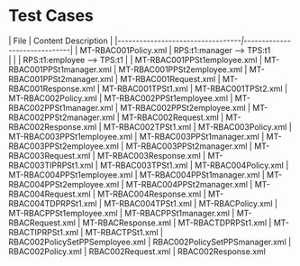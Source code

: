 Test Cases
=========================

| File								| Content Description			|
|*----------------------------------|*------------------------------|
| MT-RBAC001Policy.xml 				| RPS:t1:manager --> TPS:t1<br/>|
|									| RPS:t1:employee --> TPS:t1 	|
| MT-RBAC001PPSt1employee.xml
| MT-RBAC001PPSt1manager.xml
| MT-RBAC001PPSt2employee.xml
| MT-RBAC001PPSt2manager.xml
| MT-RBAC001Request.xml
| MT-RBAC001Response.xml
| MT-RBAC001TPSt1.xml
| MT-RBAC001TPSt2.xml
| MT-RBAC002Policy.xml
| MT-RBAC002PPSt1employee.xml
| MT-RBAC002PPSt1manager.xml
| MT-RBAC002PPSt2employee.xml
| MT-RBAC002PPSt2manager.xml
| MT-RBAC002Request.xml
| MT-RBAC002Response.xml
| MT-RBAC002TPSt1.xml
| MT-RBAC003Policy.xml
| MT-RBAC003PPSt1employee.xml
| MT-RBAC003PPSt1manager.xml
| MT-RBAC003PPSt2employee.xml
| MT-RBAC003PPSt2manager.xml
| MT-RBAC003Request.xml
| MT-RBAC003Response.xml
| MT-RBAC003TIPRPSt1.xml
| MT-RBAC003TPSt1.xml
| MT-RBAC004Policy.xml
| MT-RBAC004PPSt1employee.xml
| MT-RBAC004PPSt1manager.xml
| MT-RBAC004PPSt2employee.xml
| MT-RBAC004PPSt2manager.xml
| MT-RBAC004Request.xml
| MT-RBAC004Response.xml
| MT-RBAC004TDPRPSt1.xml
| MT-RBAC004TPSt1.xml
| MT-RBACPolicy.xml
| MT-RBACPPSt1employee.xml
| MT-RBACPPSt1manager.xml
| MT-RBACRequest.xml
| MT-RBACResponse.xml
| MT-RBACTDPRPSt1.xml
| MT-RBACTIPRPSt1.xml
| MT-RBACTPSt1.xml
| RBAC002PolicySetPPSemployee.xml
| RBAC002PolicySetPPSmanager.xml
| RBAC002Policy.xml
| RBAC002Request.xml
| RBAC002Response.xml

